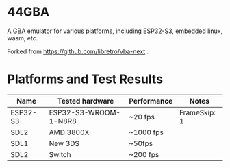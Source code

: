 # 44GBA

A GBA emulator for various platforms, including ESP32-S3, embedded linux, wasm, etc.

Forked from https://github.com/libretro/vba-next .

# Platforms and Test Results


| Name | Tested hardware | Performance | Notes |
| --- | --- | --- | --- |
| ESP32-S3 | ESP32-S3-WROOM-1-N8R8 | ~20 fps | FrameSkip: 1 |
| SDL2 | AMD 3800X | ~1000 fps | |
| SDL1 | New 3DS | ~50fps | |
| SDL2 | Switch | ~200 fps | |